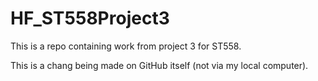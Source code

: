 # HF_ST558Project3

This is a repo containing work from project 3 for ST558.

This is a chang being made on GitHub itself (not via my local computer).
